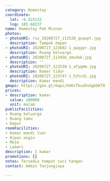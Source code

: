 ```yaml
---
category: Homestay
coordinate:
  lat: -6.525132
  lng: 105.68237
name: Homestay Pak Misnan
photos:
- photoURI: rsz_20200727_113528_qxqxpt.jpg
  description: Tampak depan
- photoURI: 20200727_123602-1_qaqypr.jpg
  description: Ruang keluarga
- photoURI: 20200727_113456_xmvdak.jpg
  description: ''
- photoURI: 20200727_123538-1_afygmm.jpg
  description: Kamar tidur
- photoURI: 20200727_123747-1_h2tcdi.jpg
  description: Kamar mandi
gmaps: https://goo.gl/maps/UVKxTbuzDxGgkbKf8
prices:
- description: kamar
  value: 200000
  unit: malam
publicFacilities:
- Ruang keluarga
- Ruang tamu
- Dapur
roomFacilities:
- Kamar mandi luar
- Kipas angin
- Meja
- Lemari
description: 2 kamar
promotions: []
notes: Tersedia tempat cuci tangan
contact: Admin Tanjungjaya

---
```

